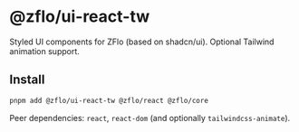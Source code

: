 # @zflo/ui-react-tw

Styled UI components for ZFlo (based on shadcn/ui). Optional Tailwind animation support.

## Install

```bash
pnpm add @zflo/ui-react-tw @zflo/react @zflo/core
```

Peer dependencies: `react`, `react-dom` (and optionally `tailwindcss-animate`).
